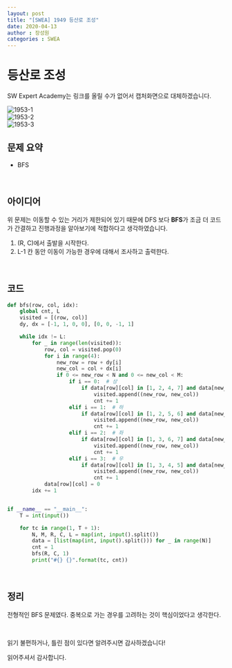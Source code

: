 ```yaml
---
layout: post
title: "[SWEA] 1949 등산로 조성"
date: 2020-04-13
author : 장성원
categories : SWEA
---
```


# 등산로 조성

SW Expert Academy는 링크를 올릴 수가 없어서 캡처화면으로 대체하겠습니다.

![1953-1](/assets/image/1953-1.JPG)  
![1953-2](/assets/image/1953-2.JPG)  
![1953-3](/assets/image/1953-3.JPG)

## 문제 요약

- BFS

<br>

## 아이디어

위 문제는 이동할 수 있는 거리가 제한되어 있기 때문에 DFS 보다 **BFS**가 조금 더 코드가 간결하고 진행과정을 알아보기에 적합하다고 생각하였습니다.

1. (R, C)에서 출발을 시작한다.
2. L-1 칸 동안 이동이 가능한 경우에 대해서 조사하고 출력한다.

<br>

## 코드

```python
def bfs(row, col, idx):
    global cnt, L
    visited = [(row, col)]
    dy, dx = [-1, 1, 0, 0], [0, 0, -1, 1]

    while idx != L:
        for _ in range(len(visited)):
            row, col = visited.pop(0)
            for i in range(4):
                new_row = row + dy[i]
                new_col = col + dx[i]
                if 0 <= new_row < N and 0 <= new_col < M:
                    if i == 0:  # 상
                        if data[row][col] in [1, 2, 4, 7] and data[new_row][new_col] in [1, 2, 5, 6] and (new_row, new_col) not in visited:
                            visited.append((new_row, new_col))
                            cnt += 1
                    elif i == 1:  # 하
                        if data[row][col] in [1, 2, 5, 6] and data[new_row][new_col] in [1, 2, 4, 7] and (new_row, new_col) not in visited:
                            visited.append((new_row, new_col))
                            cnt += 1
                    elif i == 2:  # 좌
                        if data[row][col] in [1, 3, 6, 7] and data[new_row][new_col] in [1, 3, 4, 5] and (new_row, new_col) not in visited:
                            visited.append((new_row, new_col))
                            cnt += 1
                    elif i == 3:  # 우
                        if data[row][col] in [1, 3, 4, 5] and data[new_row][new_col] in [1, 3, 6, 7] and (new_row, new_col) not in visited:
                            visited.append((new_row, new_col))
                            cnt += 1
            data[row][col] = 0
        idx += 1


if __name__ == "__main__":
    T = int(input())

    for tc in range(1, T + 1):
        N, M, R, C, L = map(int, input().split())
        data = [list(map(int, input().split())) for _ in range(N)]
        cnt = 1
        bfs(R, C, 1)
        print("#{} {}".format(tc, cnt))

```

<br>

## 정리

전형적인 BFS 문제였다. 중복으로 가는 경우를 고려하는 것이 핵심이었다고 생각한다.

 <br>

읽기 불편하거나, 틀린 점이 있다면 알려주시면 감사하겠습니다!

읽어주셔서 감사합니다.